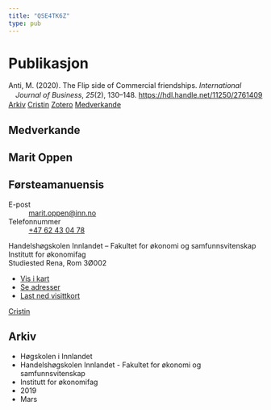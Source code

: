 ```yaml
---
title: "QSE4TK6Z"
type: pub
---
```

<h1>Publikasjon</h1>
<article id="csl-bib-container-QSE4TK6Z" class="csl-bib-container">
  <div class="csl-bib-body" style="line-height: 1.35; padding-left: 1em; text-indent:-1em;">
  <div class="csl-entry">Anti, M. (2020). The Flip side of Commercial friendships. <i>International Journal of Business</i>, <i>25</i>(2), 130&#x2013;148. <a href="https://hdl.handle.net/11250/2761409">https://hdl.handle.net/11250/2761409</a></div>
</div>
  <div class="csl-bib-buttons">
    <a href="#taxonomy-article-QSE4TK6Z" class="csl-bib-button">Arkiv</a>
    <a href="https://app.cristin.no/results/show.jsf?id=1688181" alt="Cristin URL" class="csl-bib-button">Cristin</a>
    <a href="http://zotero.org/groups/5402882/items/QSE4TK6Z" alt="Zotero URL" class="csl-bib-button">Zotero</a>
    <a href="#contributors-article-QSE4TK6Z" class="csl-bib-button">Medverkande</a>
  </div>
  <div id="csl-bib-meta-container-QSE4TK6Z"></div>
</article>
<div id="csl-bib-meta-QSE4TK6Z" class="csl-bib-meta">
  <article id="contributors-article-QSE4TK6Z" class="contributors-article">
    <h1>Medverkande</h1>
    <div class="personas"> <div class="vrtx-hinn-person-card"> <div class="photo"> <i class="lar la-user-circle missing-person"></i> </div> <div class="info"> <hgroup><h1>Marit Oppen</h1> <h2>Førsteamanuensis</h2> </hgroup><dl> <dt>E-post</dt> <dd> <a href="mailto:marit.oppen@inn.no">marit.oppen@inn.no</a> </dd> <dt>Telefonnummer</dt> <dd><a href="tel:+4762430478"> +47 62 43 04 78 </a></dd> </dl> <p> Handelshøgskolen Innlandet – Fakultet for økonomi og samfunnsvitenskap<br> Institutt for økonomifag<br> Studiested Rena, Rom 3Ø002 </p> <ul class="vrtx-hinn-links"> <li><a href="https://www.google.com/maps?q=61.13620,11.37454">Vis i kart</a></li> <li><a href="https://www.inn.no/finn-en-ansatt/marit-oppen.html#vrtx-hinn-addresses">Se adresser</a></li> <li><a href="https://www.inn.no/finn-en-ansatt/marit-oppen.html?vrtx=vcf">Last ned visittkort</a></li> </ul> </div> </div> <a href="https://app.cristin.no/persons/show.jsf?id=325250" alt="Cristin URL" class="personas-cristin">Cristin</a> </div>
  </article>
  <article id="taxonomy-article-QSE4TK6Z" class="taxonomy-article">
    <h1>Arkiv</h1>
    <ul>
      <li>Høgskolen i Innlandet</li>
      <li>Handelshøgskolen Innlandet - Fakultet for økonomi og samfunnsvitenskap</li>
      <li>Institutt for økonomifag</li>
      <li>2019</li>
      <li>Mars</li>
    </ul>
  </article>
</div>
